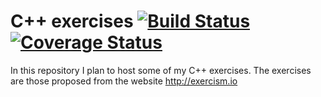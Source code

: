 C++ exercises [![Build Status](https://travis-ci.org/gpitton/exercism.svg)](https://travis-ci.org/gpitton/exercism) [![Coverage Status](https://coveralls.io/repos/github/gpitton/exercism/badge.svg?branch=master)](https://coveralls.io/github/gpitton/exercism?branch=master)
=============

In this repository I plan to host some of my C++ exercises.
The exercises are those proposed from the website http://exercism.io
